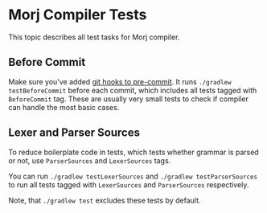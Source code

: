 # Morj Compiler Tests

This topic describes all test tasks for Morj compiler.

## Before Commit

Make sure you've added [git hooks to pre-commit](../../README.md#development).
It runs `./gradlew testBeforeCommit` before each commit, which includes all tests
tagged with `BeforeCommit` tag. These are usually very small tests to check
if compiler can handle the most basic cases.

## Lexer and Parser Sources

To reduce boilerplate code in tests, which tests whether grammar is parsed or not,
use `ParserSources` and `LexerSources` tags.

You can run `./gradlew testLexerSources` and `./gradlew testParserSources` to
run all tests tagged with `LexerSources` and `ParserSources` respectively.

Note, that `./gradlew test` excludes these tests by default.
